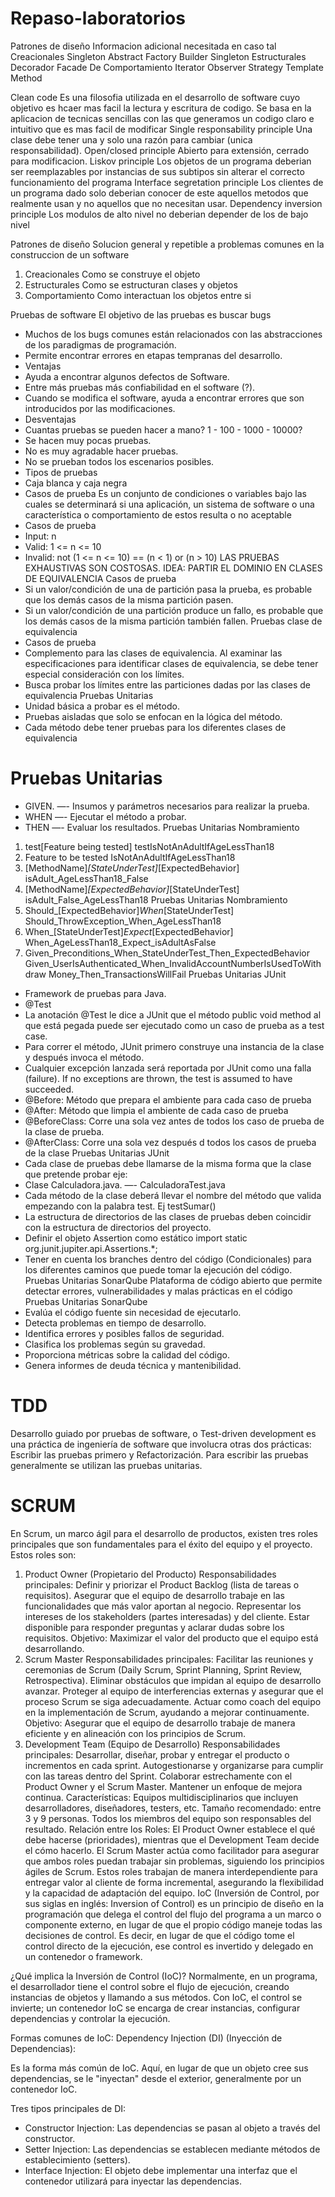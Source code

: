 # Repaso-laboratorios
Patrones de diseño
Informacion adicional necesitada en caso tal
Creacionales
Singleton 
Abstract Factory
Builder
Singleton
Estructurales
Decorador
Facade
De Comportamiento
Iterator
Observer
Strategy
Template Method



Clean code
Es una filosofia utilizada en el desarrollo de software cuyo objetivo es hcaer mas facil la lectura y escritura de codigo. Se basa en la aplicacion de tecnicas sencillas con las que generamos un codigo claro e intuitivo que es mas facil de modificar
Single responsability principle
Una clase debe tener una y solo una razón para cambiar (unica responsabilidad).
Open/closed principle
Abierto para extensión, cerrado para modificacion.
Liskov principle
Los objetos de un programa deberian ser reemplazables por instancias de sus subtipos sin alterar el correcto funcionamiento del programa
Interface segretation principle
Los clientes de un programa dado solo deberian conocer de este aquellos metodos que realmente usan y no aquellos que no necesitan usar.
Dependency inversion principle
Los modulos de alto nivel no deberian depender de los de bajo nivel



Patrones de diseño
Solucion general y repetible a problemas comunes en la construccion de un software



1. Creacionales Como se construye el objeto
2. Estructurales Como se estructuran clases y objetos
3. Comportamiento Como interactuan los objetos entre si


Pruebas de software
El objetivo de las pruebas es buscar bugs
- Muchos de los bugs comunes están relacionados con las 
abstracciones de los paradigmas de programación.
- Permite encontrar errores en etapas tempranas del desarrollo.
- Ventajas
- Ayuda a encontrar algunos defectos de Software.
- Entre más pruebas más confiabilidad en el 
software (?).
- Cuando se modifica el software, ayuda a 
encontrar errores que son introducidos por las 
modificaciones.
- Desventajas
- Cuantas pruebas se pueden hacer a mano? 1 - 
100 - 1000 - 10000?
- Se hacen muy pocas pruebas.
- No es muy agradable hacer pruebas.
- No se prueban todos los escenarios posibles.
- Tipos de pruebas
- Caja blanca y caja negra
- Casos de prueba
Es un conjunto de condiciones o variables 
bajo las cuales se determinará si una 
aplicación, un sistema de software o una 
característica o comportamiento de estos 
resulta o no aceptable
- Casos de prueba
- Input: n
- Valid: 1 <= n <= 10
- Invalid: not (1 <= n <= 10) == (n < 1) or (n > 10)
LAS PRUEBAS EXHAUSTIVAS SON COSTOSAS.
IDEA: PARTIR EL DOMINIO EN CLASES DE 
EQUIVALENCIA
Casos de prueba
- Si un valor/condición de una de partición pasa la prueba, es 
probable que los demás casos de la misma partición pasen. 
- Si un valor/condición de una partición produce un fallo, es 
probable que los demás casos de la misma partición también 
fallen.
Pruebas clase de equivalencia
- Casos de prueba
- Complemento para las clases de equivalencia.
Al examinar las especificaciones para identificar 
clases de equivalencia, se debe tener especial 
consideración con los límites.
- Busca probar los límites entre las particiones 
dadas por las clases de equivalencia
Pruebas Unitarias
- Unidad básica a probar es el método.
- Pruebas aisladas que solo se enfocan en la lógica del método.
- Cada método debe tener pruebas para los diferentes clases de 
equivalencia
# Pruebas Unitarias
- GIVEN. —- Insumos y parámetros necesarios para realizar la prueba.
- WHEN —- Ejecutar el método a probar.
- THEN —- Evaluar los resultados.
Pruebas Unitarias
Nombramiento
1. test[Feature being tested]
testIsNotAnAdultIfAgeLessThan18
2. Feature to be tested
IsNotAnAdultIfAgeLessThan18
3. [MethodName]_[StateUnderTest]_[ExpectedBehavior]
isAdult_AgeLessThan18_False
4. [MethodName]_[ExpectedBehavior]_[StateUnderTest]
isAdult_False_AgeLessThan18
Pruebas Unitarias
Nombramiento
5. Should_[ExpectedBehavior]_When_[StateUnderTest]
Should_ThrowException_When_AgeLessThan18
6. When_[StateUnderTest]_Expect_[ExpectedBehavior]
When_AgeLessThan18_Expect_isAdultAsFalse
7. Given_Preconditions_When_StateUnderTest_Then_ExpectedBehavior
Given_UserIsAuthenticated_When_InvalidAccountNumberIsUsedToWithdraw
Money_Then_TransactionsWillFail
Pruebas Unitarias
JUnit
- Framework de pruebas para Java.
- @Test
- La anotación @Test le dice a JUnit que el método public void method al que está pegada puede 
ser ejecutado como un caso de prueba as a test case.
- Para correr el método, JUnit primero construye una instancia de la clase y después invoca el 
método.
- Cualquier excepción lanzada será reportada por JUnit como una falla (failure). If no exceptions are 
thrown, the test is assumed to have succeeded.
- @Before: Método que prepara el ambiente para cada caso de prueba
- @After: Método que limpia el ambiente de cada caso de prueba
- @BeforeClass: Corre una sola vez antes de todos los caso de prueba de la clase de prueba.
- @AfterClass: Corre una sola vez después d todos los casos de prueba de la clase
Pruebas Unitarias
JUnit
- Cada clase de pruebas debe llamarse de la misma forma que la clase que pretende 
probar eje:
- Clase Calculadora.java. —- CalculadoraTest.java
- Cada método de la clase deberá llevar el nombre del método que valida empezando 
con la palabra test. Ej testSumar()
- La estructura de directorios de las clases de pruebas deben coincidir con la 
estructura de directorios del proyecto.
- Definir el objeto Assertion como estático import static org.junit.jupiter.api.Assertions.*;
- Tener en cuenta los branches dentro del código (Condicionales) para los diferentes 
caminos que puede tomar la ejecución del código.
Pruebas Unitarias
SonarQube
Plataforma de código abierto que permite detectar errores,
vulnerabilidades y malas prácticas en el código
Pruebas Unitarias
SonarQube
- Evalúa el código fuente sin necesidad de ejecutarlo.
- Detecta problemas en tiempo de desarrollo.
- Identifica errores y posibles fallos de seguridad.
- Clasifica los problemas según su gravedad.
- Proporciona métricas sobre la calidad del código.
- Genera informes de deuda técnica y mantenibilidad.
# TDD
Desarrollo guiado por pruebas de 
software, o Test-driven development es 
una práctica de ingeniería de software 
que involucra otras dos prácticas: 
Escribir las pruebas primero y 
Refactorización. Para escribir las 
pruebas generalmente se utilizan las 
pruebas unitarias.
# SCRUM
En Scrum, un marco ágil para el desarrollo de productos, existen tres roles principales que son fundamentales para el éxito del equipo y el proyecto. Estos roles son:

1. Product Owner (Propietario del Producto)
Responsabilidades principales:
Definir y priorizar el Product Backlog (lista de tareas o requisitos).
Asegurar que el equipo de desarrollo trabaje en las funcionalidades que más valor aportan al negocio.
Representar los intereses de los stakeholders (partes interesadas) y del cliente.
Estar disponible para responder preguntas y aclarar dudas sobre los requisitos.
Objetivo: Maximizar el valor del producto que el equipo está desarrollando.
2. Scrum Master
Responsabilidades principales:
Facilitar las reuniones y ceremonias de Scrum (Daily Scrum, Sprint Planning, Sprint Review, Retrospectiva).
Eliminar obstáculos que impidan al equipo de desarrollo avanzar.
Proteger al equipo de interferencias externas y asegurar que el proceso Scrum se siga adecuadamente.
Actuar como coach del equipo en la implementación de Scrum, ayudando a mejorar continuamente.
Objetivo: Asegurar que el equipo de desarrollo trabaje de manera eficiente y en alineación con los principios de Scrum.
3. Development Team (Equipo de Desarrollo)
Responsabilidades principales:
Desarrollar, diseñar, probar y entregar el producto o incrementos en cada sprint.
Autogestionarse y organizarse para cumplir con las tareas dentro del Sprint.
Colaborar estrechamente con el Product Owner y el Scrum Master.
Mantener un enfoque de mejora continua.
Características:
Equipos multidisciplinarios que incluyen desarrolladores, diseñadores, testers, etc.
Tamaño recomendado: entre 3 y 9 personas.
Todos los miembros del equipo son responsables del resultado.
Relación entre los Roles:
El Product Owner establece el qué debe hacerse (prioridades), mientras que el Development Team decide el cómo hacerlo.
El Scrum Master actúa como facilitador para asegurar que ambos roles puedan trabajar sin problemas, siguiendo los principios ágiles de Scrum.
Estos roles trabajan de manera interdependiente para entregar valor al cliente de forma incremental, asegurando la flexibilidad y la capacidad de adaptación del equipo.
IoC (Inversión de Control, por sus siglas en inglés: Inversion of Control) es un principio de diseño en la programación que delega el control del flujo del programa a un marco o componente externo, en lugar de que el propio código maneje todas las decisiones de control. Es decir, en lugar de que el código tome el control directo de la ejecución, ese control es invertido y delegado en un contenedor o framework.

¿Qué implica la Inversión de Control (IoC)?
Normalmente, en un programa, el desarrollador tiene el control sobre el flujo de ejecución, creando instancias de objetos y llamando a sus métodos. Con IoC, el control se invierte; un contenedor IoC se encarga de crear instancias, configurar dependencias y controlar la ejecución.

Formas comunes de IoC:
Dependency Injection (DI) (Inyección de Dependencias):

Es la forma más común de IoC. Aquí, en lugar de que un objeto cree sus dependencias, se le "inyectan" desde el exterior, generalmente por un contenedor IoC.

Tres tipos principales de DI:

- Constructor Injection: Las dependencias se pasan al objeto a través del constructor.
- Setter Injection: Las dependencias se establecen mediante métodos de establecimiento (setters).
- Interface Injection: El objeto debe implementar una interfaz que el contenedor utilizará para inyectar las dependencias.